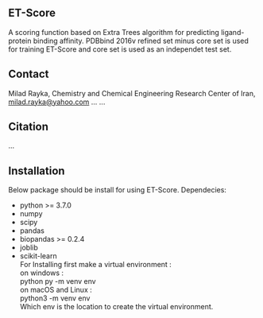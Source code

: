 ## ET-Score
A scoring function based on Extra Trees algorithm for predicting ligand-protein binding affinity. PDBbind 2016v refined set minus core set is used for training ET-Score and core set is used as an independet test set. 
## Contact 
Milad Rayka, Chemistry and Chemical Engineering Research Center of Iran, milad.rayka@yahoo.com
...
...
## Citation
...
## Installation
Below package should be install for using ET-Score.
Dependecies:
* python >= 3.7.0
* numpy 
* scipy
* pandas
* biopandas >= 0.2.4
* joblib
* scikit-learn  
For Installing first make a virtual environment :                              
on windows :                                                                                                                                
python py -m venv env                                                                                                                        
on macOS and Linux :                                                                                                                       
python3 -m venv env                                                                                                                         
Which env is the location to create the virtual environment.  
